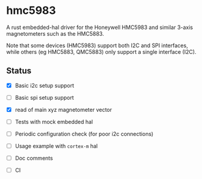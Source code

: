 # hmc5983

A rust embedded-hal driver for the 
Honeywell HMC5983 
and similar 3-axis magnetometers
such as the 
HMC5883. 

Note that some devices (HMC5983) support both I2C and SPI
interfaces, while others (eg HMC5883, QMC5883) only
support a single interface (I2C).

## Status

- [x] Basic i2c setup support
- [ ] Basic spi setup support
- [x] read of main xyz magnetometer vector
- [ ] Tests with mock embedded hal
- [ ] Periodic configuration check (for poor i2c connections)
- [ ] Usage example with `cortex-m` hal
- [ ] Doc comments
- [ ] CI





